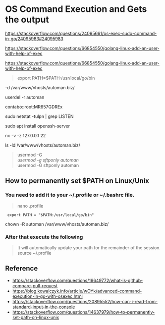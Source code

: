 # OS Command Execution and Gets the output

https://stackoverflow.com/questions/24095661/os-exec-sudo-command-in-go/24095983#24095983

https://stackoverflow.com/questions/66854550/golang-linux-add-an-user-with-help-of-exec

https://stackoverflow.com/questions/66854550/golang-linux-add-an-user-with-help-of-exec

> export PATH=$PATH:/usr/local/go/bin

-d /var/www/vhosts/automan.biz/

userdel -r automan

contabo::root:MR657GDREx

sudo netstat -tulpn | grep LISTEN

sudo apt install openssh-server

nc -v -z 127.0.0.1 22

ls -ld /var/www/vhosts/automan.biz/

> usermod -G \
> *usermod -g sftponly automan* \
> usermod -G sftponly automan

## How to permanently set $PATH on Linux/Unix
### You need to add it to your ~/.profile or ~/.bashrc file. 
> nano .profile
```
 export PATH = "$PATH:/usr/local/go/bin"

```
chown -R automan /var/www/vhosts/automan.biz/
### After that execute the following
> It will automatically update your path for the remainder of the session. \
> source ~/.profile

## Reference
* https://stackoverflow.com/questions/19649772/what-is-github-compare-pull-request
* https://blog.kowalczyk.info/article/wOYk/advanced-command-execution-in-go-with-osexec.html
* https://stackoverflow.com/questions/20895552/how-can-i-read-from-standard-input-in-the-console
* https://stackoverflow.com/questions/14637979/how-to-permanently-set-path-on-linux-unix